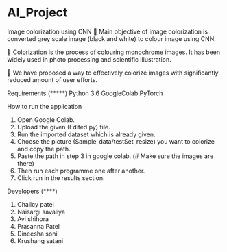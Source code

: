 # AI_Project
Image colorization using CNN 
	Main objective of image colorization is converted grey scale image (black and white) to colour image using CNN.

	Colorization is the process of colouring monochrome images. It has been widely used in photo processing and scientific illustration.  

	We have proposed a way to effectively colorize images with significantly reduced amount of user efforts.

Requirements (*****)
Python 3.6
GoogleColab
PyTorch

How to run the application
1) Open Google Colab.
2) Upload the given (Edited.py) file.
3) Run the imported dataset which is already given.
4) Choose the picture (Sample_data/testSet_resize) you want to colorize and copy the path.
5) Paste the path in step 3 in google colab. (# Make sure the images are there)
6) Then run each programme one after another.
7) Click run in the results section.

Developers (****)
1. Chailcy patel
2. Naisargi savaliya
3. Avi shihora 
4. Prasanna Patel
5. Dineesha soni
6. Krushang satani
